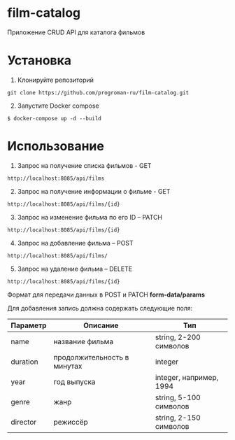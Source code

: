 # film-catalog
Приложение CRUD API для каталога фильмов

# Установка
1. Клонируйте репозиторий
```
git clone https://github.com/progroman-ru/film-catalog.git
```
2. Запустите Docker compose
```
$ docker-compose up -d --build
```   

# Использование
1.	Запрос на получение списка фильмов - GET
```
http://localhost:8085/api/films
```
2. Запрос на получение информации о фильме - GET
```
http://localhost:8085/api/films/{id}
```
3. Запрос на изменение фильма по его ID – PATCH
```
http://localhost:8085/api/films/{id}
```
4. Запрос на добавление фильма – POST
```
http://localhost:8085/api/films/
```   
5. Запрос на удаление фильма – DELETE
```
http://localhost:8085/api/films/{id}
```

Формат для передачи данных в POST и PATCH **form-data/params**

Для добавления запись должна содержать следующие поля:

| Параметр | Описание                    | Тип                     |
|----------|-----------------------------|-------------------------|
| name     | название фильма             | string, 2-200 символов  |
| duration | продолжительность в минутах | integer                 |
| year     | год выпуска                 | integer, например, 1994 |
| genre    | жанр                        | string, 5-100 символов  |
| director | режиссёр                    | string, 2-150 символов  |
